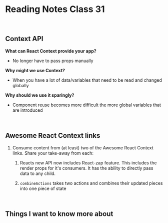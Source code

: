 # Reading Notes Class 31

<br>

## Context API

**What can React Context provide your app?**

- No longer have to pass props manually

**Why might we use Context?**

- When you have a lot of data/variables that need to be read and changed globally

**Why should we use it sparingly?**

- Component reuse becomes more difficult the more global variables that are introduced

<br>

## Awesome React Context links

1. Consume content from (at least) two of the Awesome React Context links. Share your take-away from each:
 
    1. Reacts new API now includes React-zap feature. This includes the render props for it's consumers. It has the ability to directly pass data to any child.

    2. <code>combineActions</code> takes two actions and combines their updated pieces into one piece of state

<br>

## Things I want to know more about